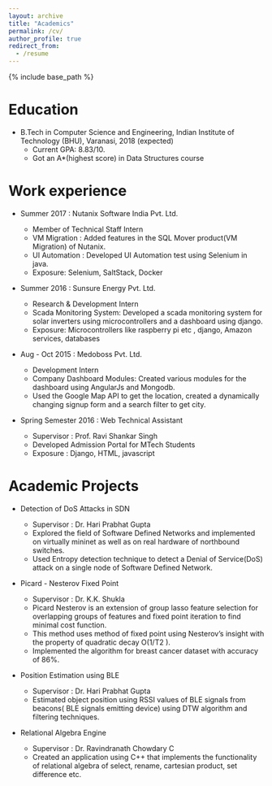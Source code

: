 ```yaml
---
layout: archive
title: "Academics"
permalink: /cv/
author_profile: true
redirect_from:
  - /resume
---
```


{% include base_path %}

Education
======
* B.Tech in Computer Science and Engineering, Indian Institute of Technology (BHU), Varanasi, 2018 (expected)
  * Current GPA: 8.83/10.
  * Got an A*(highest score) in Data Structures course 

Work experience
======
* Summer 2017 : Nutanix Software India Pvt. Ltd.
  * Member of Technical Staff Intern
  * VM Migration : Added features in the SQL Mover product(VM Migration) of Nutanix.
  * UI Automation : Developed UI Automation test using Selenium in java.
  * Exposure: Selenium, SaltStack, Docker

* Summer 2016 : Sunsure Energy Pvt. Ltd.
  * Research & Development Intern
  * Scada Monitoring System: Developed a scada monitoring system for solar inverters using microcontrollers and a dashboard using django.
  * Exposure: Microcontrollers like raspberry pi etc , django, Amazon services, databases

* Aug - Oct 2015 : Medoboss Pvt. Ltd.
  * Development Intern
  * Company Dashboard Modules: Created various modules for the dashboard using AngularJs and Mongodb.
  * Used the Google Map API to get the location, created a dynamically changing signup form and a search filter to get city.

* Spring Semester 2016 : Web Technical Assistant
  * Supervisor : Prof. Ravi Shankar Singh
  * Developed Admission Portal for MTech Students
  * Exposure : Django, HTML, javascript

Academic Projects
=======
* Detection of DoS Attacks in SDN
  * Supervisor : Dr. Hari Prabhat Gupta
  * Explored the field of Software Defined Networks and implemented on virtually mininet as well as on real
hardware of northbound switches.
  * Used Entropy detection technique to detect a Denial of Service(DoS) attack on a single node of Software
Defined Network.

* Picard - Nesterov Fixed Point 
  * Supervisor : Dr. K.K. Shukla
  * Picard Nesterov is an extension of group lasso feature selection for overlapping groups of features and fixed point iteration to find minimal cost function. 
  * This method uses method of fixed point using Nesterov’s insight with the property of quadratic decay O(1/T2 ).
  * Implemented the algorithm for breast cancer dataset with accuracy of 86%.

* Position Estimation using BLE
  * Supervisor : Dr. Hari Prabhat Gupta
  * Estimated object position using RSSI values of BLE signals from beacons( BLE signals emitting device) using DTW algorithm and filtering techniques.

* Relational Algebra Engine
  * Supervisor : Dr. Ravindranath Chowdary C
  * Created an application using C++ that implements the functionality of relational algebra of select, rename, cartesian product, set difference etc.
